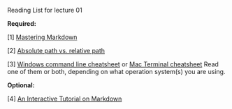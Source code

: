 Reading List for lecture 01

**Required:**

[1] [Mastering Markdown](https://guides.github.com/features/mastering-markdown/)

[2] [Absolute path vs. relative path](http://www.coffeecup.com/help/articles/absolute-vs-relative-pathslinks/)

[3] [Windows command line cheatsheet](img/dos_cheatsheet.jpg) or [Mac Terminal cheatsheet](img/terminal_cheatsheet.jpg) Read one of them or both, depending on what operation system(s) you are using.

**Optional:**

[4] [An Interactive Tutorial on Markdown](https://www.markdowntutorial.com/)
